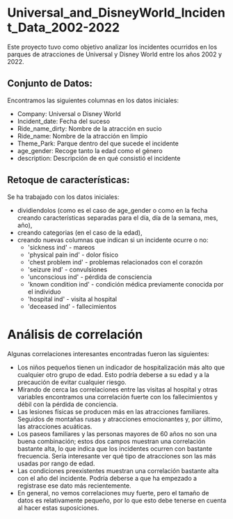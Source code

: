 # Universal_and_DisneyWorld_Incident_Data_2002-2022

Este proyecto tuvo como objetivo analizar los incidentes ocurridos en los parques de atracciones de Universal y Disney World entre los años 2002 y 2022.

## Conjunto de Datos:
Encontramos las siguientes columnas en los datos iniciales:
- Company: Universal o Disney World
- Incident_date: Fecha del suceso
- Ride_name_dirty: Nombre de la atracción en sucio
- Ride_name: Nombre de la atracción en limpio
- Theme_Park: Parque dentro del que sucede el incidente
- age_gender: Recoge tanto la edad como el género
- description: Descripción de en qué consistió el incidente

## Retoque de características:
Se ha trabajado con los datos iniciales:
- dividiendolos (como es el caso de age_gender o como en la fecha creando características separadas para el día, día de la semana, mes, año), 
- creando categorias (en el caso de la edad), 
- creando nuevas columnas que indican si un incidente ocurre o no:
    * 'sickness ind' - mareos 
    * 'physical pain ind' - dolor físico
    * 'chest problem ind' - problemas relacionados con el corazón
    * 'seizure ind' - convulsiones
    * 'unconscious ind' - pérdida de consciencia
    * 'known condition ind' - condición médica previamente conocida por el individuo
    * 'hospital ind' - visita al hospital
    * 'deceased ind' - fallecimientos


# Análisis de correlación
Algunas correlaciones interesantes encontradas fueron las siguientes:
- Los niños pequeños tienen un indicador de hospitalización más alto que cualquier otro grupo de edad. Esto podría deberse a su edad y a la precaución de evitar cualquier riesgo.
- Mirando de cerca las correlaciones entre las visitas al hospital y otras variables encontramos una correlación fuerte con los fallecimientos y débil con la pérdida de conciencia. 
- Las lesiones físicas se producen más en las atracciones familiares. Seguidos de montañas rusas y atracciones emocionantes y, por último, las atracciones acuáticas.
- Los paseos familiares y las personas mayores de 60 años no son una buena combinación; estos dos campos muestran una correlación bastante alta, lo que indica que los incidentes ocurren con bastante frecuencia. Sería interesante ver qué tipo de atracciones son las más usadas por rango de edad.
- Las condiciones preexistentes muestran una correlación bastante alta con el año del incidente. Podría deberse a que ha empezado a registrase ese dato más recientemente.
- En general, no vemos correlaciones muy fuerte, pero el tamaño de datos es relativamente pequeño, por lo que esto debe tenerse en cuenta al hacer estas suposiciones.